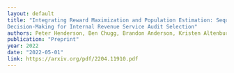 ```yaml
---
layout: default 
title: "Integrating Reward Maximization and Population Estimation: Sequential
Decision-Making for Internal Revenue Service Audit Selection"
authors: Peter Henderson, Ben Chugg, Brandon Anderson, Kristen Altenburger, Alex Turk, John L. Guyton, Jacob Goldin, Daniel E. Ho
publication: "Preprint"
year: 2022
date: "2022-05-01"
link: https://arxiv.org/pdf/2204.11910.pdf
---
```

